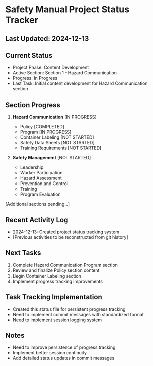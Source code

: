 # Safety Manual Project Status Tracker

## Last Updated: 2024-12-13

## Current Status
- Project Phase: Content Development
- Active Section: Section 1 - Hazard Communication
- Progress: In Progress
- Last Task: Initial content development for Hazard Communication section

## Section Progress
1. **Hazard Communication** [IN PROGRESS]
   - Policy [COMPLETED]
   - Program [IN PROGRESS]
   - Container Labeling [NOT STARTED]
   - Safety Data Sheets [NOT STARTED]
   - Training Requirements [NOT STARTED]

2. **Safety Management** [NOT STARTED]
   - Leadership
   - Worker Participation
   - Hazard Assessment
   - Prevention and Control
   - Training
   - Program Evaluation

[Additional sections pending...]

## Recent Activity Log
- 2024-12-13: Created project status tracking system
- [Previous activities to be reconstructed from git history]

## Next Tasks
1. Complete Hazard Communication Program section
2. Review and finalize Policy section content
3. Begin Container Labeling section
4. Implement progress tracking improvements

## Task Tracking Implementation
- Created this status file for persistent progress tracking
- Need to implement commit messages with standardized format
- Need to implement session logging system

## Notes
- Need to improve persistence of progress tracking
- Implement better session continuity
- Add detailed status updates in commit messages
